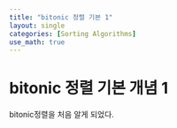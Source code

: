 ```yaml
---
title: "bitonic 정렬 기본 1"
layout: single
categories: [Sorting Algorithms]
use_math: true
---
```

# bitonic 정렬 기본 개념 1

bitonic정렬을 처음 알게 되었다. 
